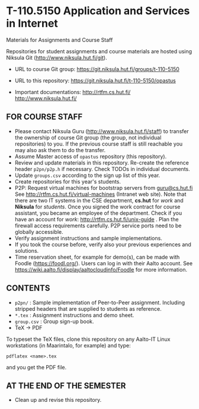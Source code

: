 T-110.5150 Application and Services in Internet
=====
Materials for Assignments and Course Staff

Repositories for student assignments and course materials are hosted using Niksula Git (http://www.niksula.hut.fi/git).

- URL to course Git group:
 https://git.niksula.hut.fi/groups/t-110-5150

- URL to this repository:
 https://git.niksula.hut.fi/t-110-5150/opastus

- Important documentations:
 http://rtfm.cs.hut.fi/
 http://www.niksula.hut.fi/


FOR COURSE STAFF
-----

  - Please contact Niksula Guru (http://www.niksula.hut.fi/staff) to transfer the ownership of course Git group (the group, not individual repositories) to you.
    If the previous course staff is still reachable you may also ask them to do the transfer.
  - Assume Master access of `opastus` repository (this repository).
  - Review and update materials in this repository.
    Re-create the reference header `p2pn/p2p.h` if necessary.
    Check TODOs in individual documents.
  - Update `groups.csv` according to the sign up list of this year.
  - Create repositories for this year's students.
  - P2P: Request virtual machines for bootstrap servers from guru@cs.hut.fi
    See http://rtfm.cs.hut.fi/virtual-machines (Intranet web site).
    Note that there are two IT systems in the CSE department, **cs.hut** for *work* and **Niksula** for *students*.
    Once you signed the work contract for course assistant, you became an employee of the department.
    Check if you have an account for *work*: http://rtfm.cs.hut.fi/unix-guide .
    Plan the firewall access requirements carefully.
    P2P service ports need to be globally accessible.
  - Verify assignment instructions and sample implementations.
  - If you took the course before, verify also your previous experiences and solutions.
  - Time reservation sheet, for example for demo(s), can be made with Foodle (https://foodl.org/).
    Users can log in with their Aalto account.
    See https://wiki.aalto.fi/display/aaltocloudinfo/Foodle for more information.


CONTENTS
-----

  - `p2pn/` : Sample implementation of Peer-to-Peer assignment.
          Including stripped headers that are supplied to students as
          reference.
  - `*.tex` : Assignment instructions and demo sheet.
  - `group.csv` : Group sign-up book.
  - TeX -> PDF

  To typeset the TeX files, clone this repository on any
  Aalto-IT Linux workstations (in Maarintalo, for example) and type:

   `pdflatex <name>.tex`

  and you get the PDF file.


AT THE END OF THE SEMESTER
-----

 - Clean up and revise this repository.

